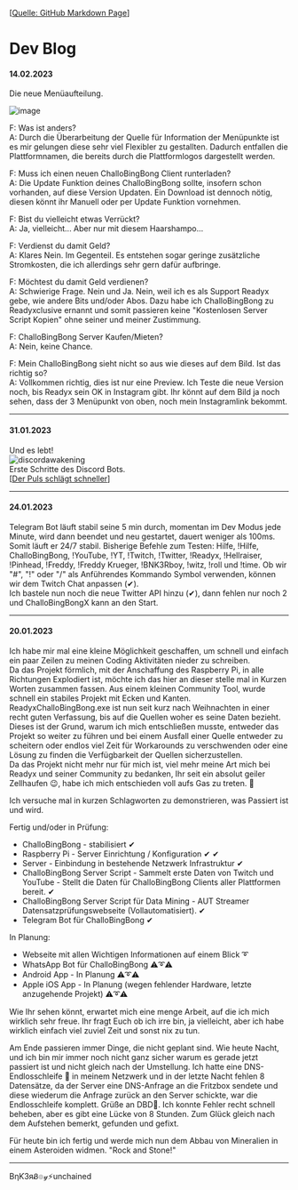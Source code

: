 [[Quelle: GitHub Markdown Page](https://github.com/BNK3R-Boy/ReadyxChalloBingBong/blob/main/devblog.md)]  
# Dev Blog

#### 14.02.2023
Die neue Menüaufteilung.

![image](https://user-images.githubusercontent.com/17516608/218749247-4ea60f5b-f6cf-4596-8c9f-f9afee43809b.png)

F: Was ist anders?  
A: Durch die Überarbeitung der Quelle für Information der Menüpunkte ist es mir gelungen diese sehr viel Flexibler zu gestallten. Dadurch entfallen die Plattformnamen, die bereits durch die Plattformlogos dargestellt werden.  
  
F: Muss ich einen neuen ChalloBingBong Client runterladen?  
A: Die Update Funktion deines ChalloBingBong sollte, insofern schon vorhanden, auf diese Version Updaten. Ein Download ist dennoch nötig, diesen könnt ihr Manuell oder per Update Funktion vornehmen.  
  
F: Bist du vielleicht etwas Verrückt?  
A: Ja, vielleicht... Aber nur mit diesem Haarshampo...  
  
F: Verdienst du damit Geld?  
A: Klares Nein. Im Gegenteil. Es entstehen sogar geringe zusätzliche Stromkosten, die ich allerdings sehr gern dafür aufbringe.  
  
F: Möchtest du damit Geld verdienen?  
A: Schwierige Frage. Nein und Ja. Nein, weil ich es als Support Readyx gebe, wie andere Bits und/oder Abos. Dazu habe ich ChalloBingBong zu Readyxclusive ernannt und somit passieren keine "Kostenlosen Server Script Kopien" ohne seiner und meiner Zustimmung.  
  
F: ChalloBingBong Server Kaufen/Mieten?  
A: Nein, keine Chance.  

F: Mein ChalloBingBong sieht nicht so aus wie dieses auf dem Bild. Ist das richtig so?  
A: Vollkommen richtig, dies ist nur eine Preview. Ich Teste die neue Version noch, bis Readyx sein OK in Instagram gibt. Ihr könnt auf dem Bild ja noch sehen, dass der 3 Menüpunkt von oben, noch mein Instagramlink bekommt.  

---

#### 31.01.2023
Und es lebt!  
![discordawakening](https://user-images.githubusercontent.com/17516608/215745474-4c88183f-6c0a-44ed-9ecc-75284820b99a.png)  
Erste Schritte des Discord Bots.  
[[Der Puls schlägt schneller](https://www.google.com/search?q=du+puls+schl%C3%A4g+schneller+h%C3%B6rst+du+unsere&rlz=1C1CHBF_deDE981DE981&oq=du+puls+schl%C3%A4g+schneller+h%C3%B6rst+du+unsere+&aqs=chrome..69i57j69i64.15195j0j7&sourceid=chrome&ie=UTF-8#fpstate=ive&vld=cid:52bb0cde,vid:gUsmfvZe024)]  

---

#### 24.01.2023
Telegram Bot läuft stabil seine 5 min durch, momentan im Dev Modus jede Minute, wird dann beendet und neu gestartet, dauert weniger als 100ms. Somit läuft er 24/7 stabil. Bisherige Befehle zum Testen: Hilfe, !Hilfe, ChalloBingBong, !YouTube, !YT, !Twitch, !Twitter, !Readyx, !Hellraiser, !Pinhead, !Freddy, !Freddy Krueger, !BNK3Rboy, !witz, !roll und !time. Ob wir "#", "!" oder "/" als Anführendes Kommando Symbol verwenden, können wir dem Twitch Chat anpassen (✔).  
Ich bastele nun noch die neue Twitter API hinzu (✔), dann fehlen nur noch 2 und ChalloBingBongX kann an den Start. 

---

#### 20.01.2023
Ich habe mir mal eine kleine Möglichkeit geschaffen, um schnell und einfach ein paar Zeilen zu meinen Coding Aktivitäten nieder zu schreiben.  
Da das Projekt förmlich, mit der Anschaffung des Raspberry Pi, in alle Richtungen Explodiert ist, möchte ich das hier an dieser stelle mal in Kurzen Worten zusammen fassen. Aus einem kleinen Community Tool, wurde schnell ein stabiles Projekt mit Ecken und Kanten. ReadyxChalloBingBong.exe ist nun seit kurz nach Weihnachten in einer recht guten Verfassung, bis auf die Quellen woher es seine Daten bezieht. Dieses ist der Grund, warum ich mich entschließen musste, entweder das Projekt so weiter zu führen und bei einem Ausfall einer Quelle entweder zu scheitern oder endlos viel Zeit für Workarounds zu verschwenden oder eine Lösung zu finden die Verfügbarkeit der Quellen sicherzustellen.  
Da das Projekt nicht mehr nur für mich ist, viel mehr meine Art mich bei Readyx und seiner Community zu bedanken, Ihr seit ein absolut geiler Zellhaufen 😉, habe ich mich entschieden voll aufs Gas zu treten. 🚗

Ich versuche mal in kurzen Schlagworten zu demonstrieren, was Passiert ist und wird.

Fertig und/oder in Prüfung:

- ChalloBingBong - stabilisiert ✔
- Raspberry Pi - Server Einrichtung / Konfiguration ✔ ✔
- Server - Einbindung in bestehende Netzwerk Infrastruktur ✔
- ChalloBingBong Server Script - Sammelt erste Daten von Twitch und YouTube - Stellt die Daten für ChalloBingBong Clients aller Plattformen bereit. ✔
- ChalloBingBong Server Script für Data Mining - AUT Streamer Datensatzprüfungswebseite (Vollautomatisiert). ✔
- Telegram Bot für ChalloBingBong ✔

In Planung:

- Webseite mit allen Wichtigen Informationen auf einem Blick ➰
- WhatsApp Bot für ChalloBingBong ⚠➰⚠
- Android App - In Planung ⚠➰⚠
- Apple iOS App - In Planung (wegen fehlender Hardware, letzte anzugehende Projekt) ⚠➰⚠

Wie Ihr sehen könnt, erwartet mich eine menge Arbeit, auf die ich mich wirklich sehr freue.
Ihr fragt Euch ob ich irre bin, ja vielleicht, aber ich habe wirklich einfach viel zuviel Zeit und sonst nix zu tun.

Am Ende passieren immer Dinge, die nicht geplant sind. Wie heute Nacht, und ich bin mir immer noch nicht ganz sicher warum es gerade jetzt passiert ist und nicht gleich nach der Umstellung.
Ich hatte eine DNS-Endlosschleife 🔂 in meinem Netzwerk und in der letzte Nacht fehlen 8 Datensätze, da der Server eine DNS-Anfrage an die Fritzbox sendete und diese wiederum die Anfrage zurück an den Server schickte, war die Endlosschleife komplett. Grüße an DBD🔁. Ich konnte Fehler recht schnell beheben, aber es gibt eine Lücke von 8 Stunden. Zum Glück gleich nach dem Aufstehen bemerkt, gefunden und gefixt.

Für heute bin ich fertig und werde mich nun dem Abbau von Mineralien in einem Asteroiden widmen. "Rock and Stone!"

---

BηƘ3яᏰ๏𝓎⚡unchained
